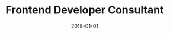---
title: "Frontend Developer Consultant"
company: "Express Bank"
date: 2018-01-01
text: 'As an external consultant I worked together with inhouse backend developers to create a customer service application for Express Bank. Whenever a telephone call is made to Express Bank’s customer service, it is forwarded to the application which will then fetch data relating to the caller from various API’s. The result is a detailed overview of the caller’s loans, payment history, new loan options etc.'
highlights: []
skills: []
__highlights: ['...']
__skills: ['Angular', 'Bootstrap', 'Mocha']
image: './files/expressbank-logo.svg'
imageAlt: 'Express Bank Logo'
---